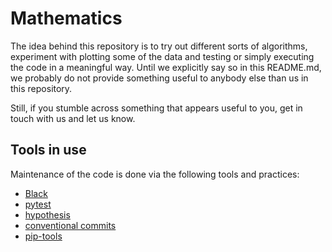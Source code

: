 # Mathematics

The idea behind this repository is to try out different sorts of algorithms, experiment
with plotting some of the data and testing or simply executing the code in a meaningful
way. Until we explicitly say so in this README.md, we probably do not provide something
useful to anybody else than us in this repository.

Still, if you stumble across something that appears useful to you, get in touch with us
and let us know.

## Tools in use

Maintenance of the code is done via the following tools and practices:

- [Black](https://pypi.org/project/black/)
- [pytest](https://docs.pytest.org/en/latest/)
- [hypothesis](https://hypothesis.readthedocs.io/en/latest/)
- [conventional commits](https://www.conventionalcommits.org/en/v1.0.0/)
- [pip-tools](https://github.com/jazzband/pip-tools)
